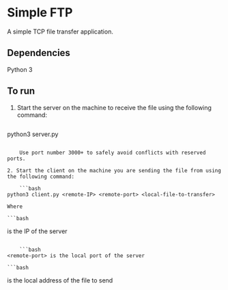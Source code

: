 # Simple FTP

A simple TCP file transfer application.

## Dependencies

Python 3

## To run

1. Start the server on the machine to receive the file using the following command:

	```bash
python3 server.py <local-port>
```

	Use port number 3000+ to safely avoid conflicts with reserved ports.

2. Start the client on the machine you are sending the file from using the following command:

	```bash
python3 client.py <remote-IP> <remote-port> <local-file-to-transfer>
```

	Where

	```bash
<remote-IP> is the IP of the server
```

	```bash
<remote-port> is the local port of the server
```

	```bash
<local-file-to-transfer> is the local address of the file to send
```